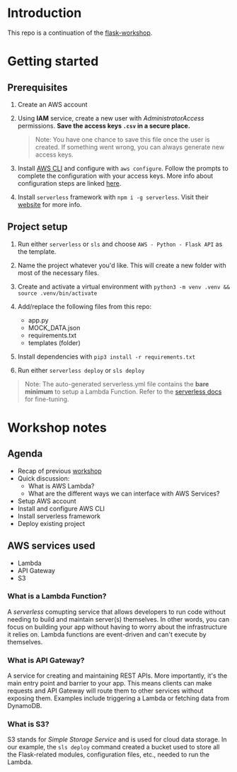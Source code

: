 # Introduction

This repo is a continuation of the [flask-workshop](https://github.com/chunloy/flask-workshop).

# Getting started

## Prerequisites

1. Create an AWS account

2. Using **IAM** service, create a new user with _AdministratorAccess_ permissions. **Save the access keys `.csv` in a secure place.**

   > Note: You have one chance to save this file once the user is created. If something went wrong, you can always generate new access keys.

3. Install [AWS CLI](https://docs.aws.amazon.com/cli/latest/userguide/getting-started-install.html) and configure with `aws configure`. Follow the prompts to complete the configuration with your access keys. More info about configuration steps are linked [here](https://docs.aws.amazon.com/cli/latest/userguide/getting-started-quickstart.html).

4. Install `serverless` framework with `npm i -g serverless`. Visit their [website](https://www.serverless.com/framework/docs/getting-started) for more info.

## Project setup

1. Run either `serverless` or `sls` and choose `AWS - Python - Flask API` as the template.

2. Name the project whatever you'd like. This will create a new folder with most of the necessary files.

3. Create and activate a virtual environment with `python3 -m venv .venv && source .venv/bin/activate`

4. Add/replace the following files from this repo:

   - app.py
   - MOCK_DATA.json
   - requirements.txt
   - templates (folder)

5. Install dependencies with `pip3 install -r requirements.txt`

6. Run either `serverless deploy` or `sls deploy`

> Note: The auto-generated serverless.yml file contains the **bare minimum** to setup a Lambda Function. Refer to the [serverless docs](https://www.serverless.com/framework/docs/providers/aws/guide/serverless.yml) for fine-tuning.

# Workshop notes

## Agenda

- Recap of previous [workshop](https://github.com/chunloy/flask-workshop)
- Quick discussion:
  - What is AWS Lambda?
  - What are the different ways we can interface with AWS Services?
- Setup AWS account
- Install and configure AWS CLI
- Install serverless framework
- Deploy existing project

## AWS services used

- Lambda
- API Gateway
- S3

### What is a Lambda Function?

A _serverless_ comupting service that allows developers to run code without needing to build and maintain server(s) themselves. In other words, you can focus on building your app without having to worry about the infrastructure it relies on. Lambda functions are event-driven and can't execute by themselves.

### What is API Gateway?

A service for creating and maintaining REST APIs. More importantly, it's the main entry point and barrier to your app. This means clients can make requests and API Gateway will route them to other services without exposing them. Examples include triggering a Lambda or fetching data from DynamoDB.

### What is S3?

S3 stands for _Simple Storage Service_ and is used for cloud data storage. In our example, the `sls deploy` command created a bucket used to store all the Flask-related modules, configuration files, etc., needed to run the Lambda.
